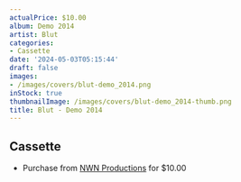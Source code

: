 ```yaml
---
actualPrice: $10.00
album: Demo 2014
artist: Blut
categories:
- Cassette
date: '2024-05-03T05:15:44'
draft: false
images:
- /images/covers/blut-demo_2014.png
inStock: true
thumbnailImage: /images/covers/blut-demo_2014-thumb.png
title: Blut - Demo 2014
---
```


## Cassette
* Purchase from [NWN Productions](http://shop.nwnprod.com/index.php?route=product/product&path=73&product_id=10191&sort=pd.name&order=ASC) for $10.00
